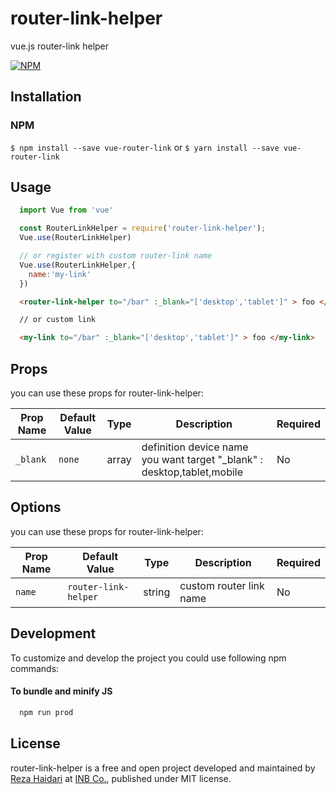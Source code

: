 # router-link-helper
vue.js router-link helper

[![NPM](https://nodei.co/npm/router-link-helper.png)](https://npmjs.org/package/router-link-helper)

## Installation
### NPM
`$ npm install --save vue-router-link`
or
`$ yarn install --save vue-router-link`

## Usage

```javascript
  import Vue from 'vue'

  const RouterLinkHelper = require('router-link-helper');
  Vue.use(RouterLinkHelper)

  // or register with custom router-link name
  Vue.use(RouterLinkHelper,{
    name:'my-link'
  })
```

```html
  <router-link-helper to="/bar" :_blank="['desktop','tablet']" > foo </router-link-helper>

  // or custom link

  <my-link to="/bar" :_blank="['desktop','tablet']" > foo </my-link>
```

## Props
you can use these props for router-link-helper:

| Prop Name | Default Value | Type | Description | Required |
| ------ | ------------- | ---- | ----------- | -------- |
| `_blank` | `none` | array | definition device name you want target "_blank" : desktop,tablet,mobile   | No |

## Options
you can use these props for router-link-helper:

| Prop Name | Default Value | Type | Description | Required |
| ------ | ------------- | ---- | ----------- | -------- |
| `name` | `router-link-helper` | string | custom router link name  | No |

## Development
To customize and develop the project you could use following npm commands:



#### To bundle and minify JS
```bash
  npm run prod
```



## License
router-link-helper is a free and open project developed and maintained by [Reza Haidari](https://github.com/RezaHaidari) at [INB Co.](http://inb-co.com), published under MIT license.



